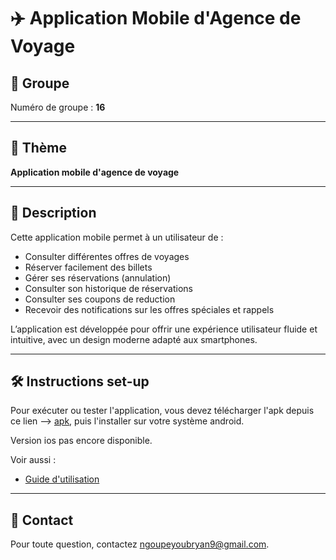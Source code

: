 # ✈️ Application Mobile d'Agence de Voyage


## 👥 Groupe
Numéro de groupe :  **16**

---

## 🎯 Thème
**Application mobile d'agence de voyage**

---

## 📝 Description
Cette application mobile permet à un utilisateur de :

- Consulter différentes offres de voyages
- Réserver facilement des billets
- Gérer ses réservations (annulation)
- Consulter son historique de réservations
- Consulter ses coupons de reduction
- Recevoir des notifications sur les offres spéciales et rappels

L’application est développée pour offrir une expérience utilisateur fluide et intuitive, avec un design moderne adapté aux smartphones.

---

## 🛠️ Instructions set-up
Pour exécuter ou tester l'application, vous devez télécharger l'apk depuis ce lien --> [apk](https://drive.google.com/drive/folders/1QvVJ4MgHdm3z_4V4KKUovWu5W_qAowkM?usp=drive_link), puis l'installer sur votre système android.

Version ios pas encore disponible.

Voir aussi :

- [Guide d'utilisation](https://mega.nz/file/DEhFCTZZ#w_Q4cGKXBr5ysZv-1Zkkjct1CnOC3tBQki4LI6DEVQQ)

---

## 📧 Contact

Pour toute question, contactez ngoupeyoubryan9@gmail.com.
